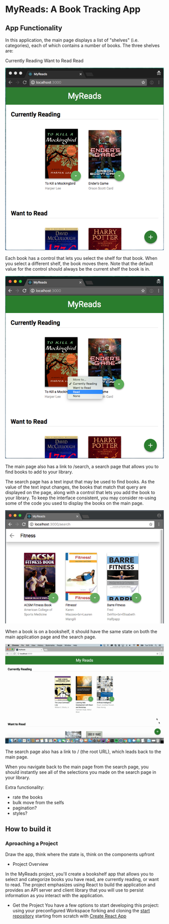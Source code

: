 # MyReads: A Book Tracking App

## App Functionality

In this application, the main page displays a list of "shelves" (i.e. categories), each of which contains a number of books. The three shelves are:

Currently Reading
Want to Read
Read

![project overview picture](./assets/react-project1-a.png)

Each book has a control that lets you select the shelf for that book. When you select a different shelf, the book moves there. Note that the default value for the control should always be the current shelf the book is in.

![project overview picture](./assets/react-project1-b.png)

The main page also has a link to /search, a search page that allows you to find books to add to your library.

The search page has a text input that may be used to find books. As the value of the text input changes, the books that match that query are displayed on the page, along with a control that lets you add the book to your library. To keep the interface consistent, you may consider re-using some of the code you used to display the books on the main page.

![project overview picture](./assets/react-project1-c.png)

When a book is on a bookshelf, it should have the same state on both the main application page and the search page.

![project overview picture](./assets/correct-use-of-state.gif)

The search page also has a link to / (the root URL), which leads back to the main page.

When you navigate back to the main page from the search page, you should instantly see all of the selections you made on the search page in your library.

Extra functionality:

- rate the books
- bulk move from the selfs
- pagination?
- styles?

## How to build it

### Aproaching a Project

Draw the app, think where the state is, think on the components upfront

- Project Overview

In the MyReads project, you'll create a bookshelf app that allows you to select and categorize books you have read, are currently reading, or want to read. The project emphasizes using React to build the application and provides an API server and client library that you will use to persist information as you interact with the application.

- Get the Project
  You have a few options to start developing this project:
  using your preconfigured Workspace
  forking and cloning the [start repository](https://github.com/udacity/reactnd-project-myreads-starter)
  starting from scratch with [Create React App](https://github.com/facebookincubator/create-react-app)
